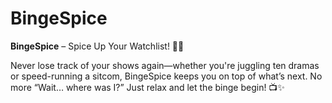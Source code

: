 # BingeSpice
**BingeSpice** – Spice Up Your Watchlist! 🍿🔥  

Never lose track of your shows again—whether you're juggling ten dramas or speed-running a sitcom, BingeSpice keeps you on top of what’s next. No more “Wait… where was I?” Just relax and let the binge begin! 📺✨
